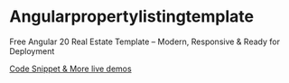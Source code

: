 # Angularpropertylistingtemplate
Free Angular 20 Real Estate Template – Modern, Responsive &amp; Ready for Deployment
<br>

[Code Snippet & More live demos](https://therichpost.com/free-angular-20-real-estate-template-modern-responsive-ready-for-deployment/)
